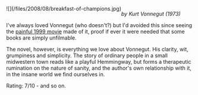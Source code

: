 <!--
.. title: Breakfast of Champions
.. slug: breakfast-of-champions
.. date: 2008-08-27 15:45:56-05:00
.. tags: media,book,novel,fiction,mental-health
.. type: text
-->

<span style="float: left">
![](/files/2008/08/breakfast-of-champions.jpg)
</span>

*by Kurt Vonnegut (1973)*

I've always loved Vonnegut (who doesn't?) but I'd avoided this since
seeing the [painful 1999 movie](http://www.imdb.com/title/tt0120618/)
made of it, proof if ever it were needed that some books are simply
unfilmable.

The novel, however, is everything we love about Vonnegut. His clarity,
wit, grumpiness and simplicity. The story of ordinary people in a small
midwestern town reads like a playful Hemmingway, but forms a therapeutic
rumination on the nature of sanity, and the author's own relationship
with it, in the insane world we find ourselves in.

Rating: 7/10 - and so on.

<br style="clear: both" />
